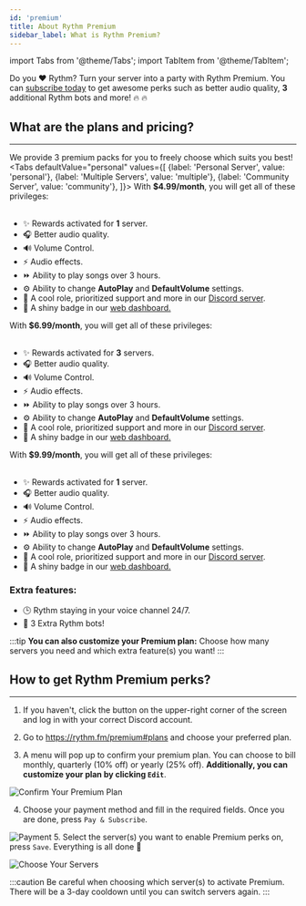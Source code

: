 ```yaml
---
id: 'premium'
title: About Rythm Premium
sidebar_label: What is Rythm Premium?
---
```


import Tabs from '@theme/Tabs';
import TabItem from '@theme/TabItem';

Do you ❤️ Rythm? Turn your server into a party with Rythm Premium. You can [subscribe today](https://rythm.fm/premium) to get awesome perks such as better audio quality, **3** additional Rythm bots and more! 🔥 🔥
## What are the plans and pricing?
---
We provide 3 premium packs for you to freely choose which suits you best!
<Tabs
  defaultValue="personal"
  values={[
    {label: 'Personal Server', value: 'personal'},
    {label: 'Multiple Servers', value: 'multiple'},
    {label: 'Community Server', value: 'community'},
  ]}>
  <TabItem value="personal">With <b>$4.99/month</b>, you will get all of these privileges:<br/><br/>
    <ul>
      <li>✨ Rewards activated for <b>1</b> server.</li>
      <li>🎧 Better audio quality.</li>
      <li>🔊 Volume Control.</li>
      <li>⚡ Audio effects.</li>
      <li>⏩ Ability to play songs over 3 hours.</li>
      <li>⚙️ Ability to change <b>AutoPlay</b> and <b>DefaultVolume</b> settings.</li>
      <li>🌠 A cool role, prioritized support and more in our <a href="https://discord.com/invite/3r3b99Q4My">Discord server</a>.</li>
      <li>🏅 A shiny badge in our <a href="https://rythm.fm/app">web dashboard.</a></li>
    </ul>
  </TabItem>

  <TabItem value="multiple">With <b>$6.99/month</b>, you will get all of these privileges:<br/><br/>
    <ul>
      <li>✨ Rewards activated for <b>3</b> servers.</li>
      <li>🎧 Better audio quality.</li>
      <li>🔊 Volume Control.</li>
      <li>⚡ Audio effects.</li>
      <li>⏩ Ability to play songs over 3 hours.</li>
      <li>⚙️ Ability to change <b>AutoPlay</b> and <b>DefaultVolume</b> settings.</li>
      <li>🌠 A cool role, prioritized support and more in our <a href="https://discord.com/invite/3r3b99Q4My">Discord server</a>.</li>
      <li>🏅 A shiny badge in our <a href="https://rythm.fm/app">web dashboard.</a></li>
    </ul>
  </TabItem>

  <TabItem value="community">With <b>$9.99/month</b>, you will get all of these privileges:<br/><br/>
    <ul>
      <li>✨ Rewards activated for <b>1</b> server.</li>
      <li>🎧 Better audio quality.</li>
      <li>🔊 Volume Control.</li>
      <li>⚡ Audio effects.</li>
      <li>⏩ Ability to play songs over 3 hours.</li>
      <li>⚙️ Ability to change <b>AutoPlay</b> and <b>DefaultVolume</b> settings.</li>
      <li>🌠 A cool role, prioritized support and more in our <a href="https://discord.com/invite/3r3b99Q4My">Discord server</a>.</li>
      <li>🏅 A shiny badge in our <a href="https://rythm.fm/app">web dashboard.</a></li>
    </ul>
    <h3>Extra features:</h3>
    <ul>
      <li>🕒 Rythm staying in your voice channel 24/7.</li>
      <li>🎀 3 Extra Rythm bots!</li>
    </ul>
  </TabItem>
</Tabs>

:::tip
**You can also customize your Premium plan:** Choose how many servers you need and which extra feature(s) you want!
:::
## How to get Rythm Premium perks?
---
1. If you haven't, click the button on the upper-right corner of the screen and log in with your correct Discord account.

1. Go to https://rythm.fm/premium#plans and choose your preferred plan.

3. A menu will pop up to confirm your premium plan. You can choose to bill monthly, quarterly (10% off) or yearly (25% off). **Additionally, you can customize your plan by clicking `Edit`**.

  ![Confirm Your Premium Plan](/img/docs/premium/confirm-plan.png)

4. Choose your payment method and fill in the required fields. Once you are done, press `Pay & Subscribe`.

  ![Payment](/img/docs/premium/payment.png)
5. Select the server(s) you want to enable Premium perks on, press `Save`. Everything is all done 🎉

  ![Choose Your Servers](/img/docs/premium/choose-servers.png)

:::caution
Be careful when choosing which server(s) to activate Premium. There will be a 3-day cooldown until you can switch servers again.
:::
